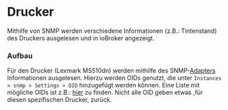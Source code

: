 # Drucker

<!-- *Bilder/Diagramme, Schaltpläne, etc. (wo sinnvoll) einfügen* -->

<!-- → Verwendung: Was macht das? Wie kann man das benutzen?, … -->

<!-- BILD aus Dashboard -->

Mithilfe von SNMP werden verschiedene Informationen (z.B.: Tintenstand) des Druckers ausgelesen und in ioBroker angezeigt.

### Aufbau
<!-- → z.B.: Verkabelung, Infrastruktur, Ort,  -->
Für den Drucker (Lexmark MS510dn) werden mithilfe des SNMP-[Adapters](https://github.com/iobroker-community-adapters/ioBroker.snmp) Informationen ausgelesen. Hierzu werden OIDs genutzt, die unter `Instances > snmp > Settings > OID` hinzugefügt werden können. Eine Liste mit mögliche OIDs ist z.B.: [hier](https://gist.github.com/agent4788/438639df3c5f2801038123de3f916d1d) zu finden. Nicht alle OID geben etwas ,für diesen spezifischen Drucker, zurück.
<!-- Gewählt wurden: Tintenstand (max, aktuell), gedruckte Seiten, Seriennummer -->


<!-- - in ioBroker können über den SNMP-Adapter Informationen ausgelesen werden
  - Instances: snmp -> Settings -> OID
  - Liste an [OID](https://gist.github.com/agent4788/438639df3c5f2801038123de3f916d1d)s (nicht alle geben etwas zurück) -->


<!-- ### Wartung und Troubleshooting -->
<!-- → Wie kommt man ran?, Was kann man einfach ändern?, Bugs, die uns begegnet sind und wie sie gelöst wurden, … -->

<!-- --- -->

<!-- #### Anmerkungen -->
<!-- → Zusätzlicher Punkt für Notizen/Anmerkungen, etc. (wenn nichts wichtiges, dann weglassen) -->

<!-- #### Ressourcen  -->
<!-- → Verwendete Tutorials, Materialien, Quellenangaben, etc. (wenn nichts wichtiges, dann weglassen) -->


